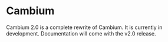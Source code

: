 Cambium
==========

Cambium 2.0 is a complete rewrite of Cambium. It is currently in development.
Documentation will come with the v2.0 release.
